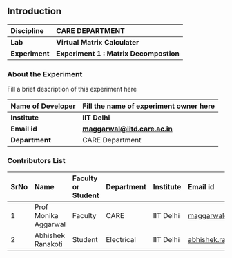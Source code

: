 ## Introduction


<b>Discipline | <b>CARE DEPARTMENT
:--|:--|
<b> Lab | <b> Virtual Matrix Calculater
<b> Experiment|     <b> Experiment 1 : Matrix Decompostion

### About the Experiment 

Fill a brief description of this experiment here

<b>Name of Developer | <b> Fill the name of experiment owner here 
:--|:--|
<b> Institute | <b> IIT Delhi 
<b> Email id|     <b> maggarwal@iitd.care.ac.in 
<b> Department |  CARE Department

### Contributors List

SrNo | Name | Faculty or Student | Department| Institute | Email id
:--|:--|:--|:--|:--|:--|
1 | Prof Monika Aggarwal| Faculty | CARE | IIT Delhi | maggarwal@iitd.care.ac.in
2 | Abhishek Ranakoti | Student | Electrical | IIT Delhi | abhishek.ranakoti@iitd.ee.ac.in
